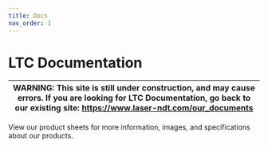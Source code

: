 ```yaml
---
title: Docs
nav_order: 1
---
```


# LTC Documentation

| WARNING: This site is still under construction, and may cause errors. If you are looking for LTC Documentation, go back to our existing site: https://www.laser-ndt.com/our_documents |
| ------------------------------------------------------------------------------------------------------------------------------------------------------------------------------------- |

View our product sheets for more information, images, and specifications about our products.
